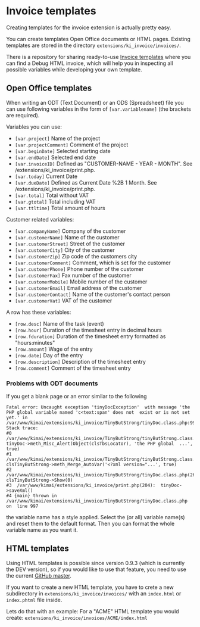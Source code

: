 # Invoice templates

Creating templates for the invoice extension is actually pretty easy.

You can create templates Open Office documents or HTML pages.
Existing templates are stored in the directory ```extensions/ki_invoice/invoices/```.

There is a repository for sharing ready-to-use [Invoice templates](https://github.com/kimai/invoice-templates) where you
can find a Debug HTML invoice, which will help you in inspecting all possible variables while developing your own template.

## Open Office templates

When writing an ODT (Text Document) or an ODS (Spreadsheet) file you can use following variables in the form
of ```[var.variablename]``` (the brackets are required).

Variables you can use:

* ```[var.project]``` Name of the project
* ```[var.projectComment]``` Comment of the project
* ```[var.beginDate]``` Selected starting date
* ```[var.endDate]``` Selected end date
* ```[var.invoiceID]``` Defined as "CUSTOMER-NAME - YEAR - MONTH". See /extensions/ki_invoice/print.php.
* ```[var.today]``` Current Date
* ```[var.dueDate]``` Defined as Current Date %2B 1 Month. See /extensions/ki_invoice/print.php.
* ```[var.total]``` Total without VAT
* ```[var.gtotal]``` Total including VAT
* ```[var.ttltime]``` Total amount of hours

Customer related variables:

* ```[var.companyName]``` Company of the customer
* ```[var.customerName]``` Name of the customer
* ```[var.customerStreet]``` Street of the customer
* ```[var.customerCity]``` City of the customer
* ```[var.customerZip]``` Zip code of the customers city
* ```[var.customerComment]``` Comment, which is set for the customer
* ```[var.customerPhone]``` Phone number of the customer
* ```[var.customerFax]``` Fax number of the customer
* ```[var.customerMobile]``` Mobile number of the customer
* ```[var.customerEmail]``` Email address of the customer
* ```[var.customerContact]``` Name of the customer's contact person
* ```[var.customerVat]``` VAT of the customer

A row has these variables:

* ```[row.desc]``` Name of the task (event)
* ```[row.hour]``` Duration of the timesheet entry in decimal hours
* ```[row.fduration]``` Duration of the timesheet entry formatted as "hours:minutes"
* ```[row.amount]``` Wage of the entry
* ```[row.date]``` Day of the entry
* ```[row.description]``` Description of the timesheet entry
* ```[row.comment]``` Comment of the timesheet entry

### Problems with ODT documents

If you get a blank page or an error similar to the following

```
Fatal error: Uncaught exception 'tinyDocException'  with message 'the PHP global variable named 'c<text:span' does not  exist or is not set yet.' in  /var/www/kimai/extensions/ki_invoice/TinyButStrong/tinyDoc.class.php:997  Stack trace:
#0  /var/www/kimai/extensions/ki_invoice/TinyButStrong/tinyButStrong.class.php(1870):  tinyDoc->meth_Misc_Alert(Object(clsTbsLocator), 'the PHP global  ...', true)
#1  /var/www/kimai/extensions/ki_invoice/TinyButStrong/tinyButStrong.class.php(669):  clsTinyButStrong->meth_Merge_AutoVar('<?xml version="...', true)
#2  /var/www/kimai/extensions/ki_invoice/TinyButStrong/tinyDoc.class.php(269):  clsTinyButStrong->Show(0)
#3  /var/www/kimai/extensions/ki_invoice/print.php(204):  tinyDoc->saveXml()
#4 {main} thrown in  /var/www/kimai/extensions/ki_invoice/TinyButStrong/tinyDoc.class.php on  line 997
```
the variable name has a style applied. Select the (or all) variable name(s) and reset them to the default format.
Then you can format the whole variable name as you want it.

## HTML templates

Using HTML templates is possible since version 0.9.3 (which is currently the DEV version), so if you would like to use that
feature, you need to use the current [GitHub master](https://github.com/kimai/manuals/zipball/master).

If you want to create a new HTML template, you have to crete a new subdirectory in ```extensions/ki_invoice/invoices/``` with
an ```index.html``` or ```index.phtml``` file inside.

Lets do that with an example: For a "ACME" HTML template you would create: ```extensions/ki_invoice/invoices/ACME/index.html```


